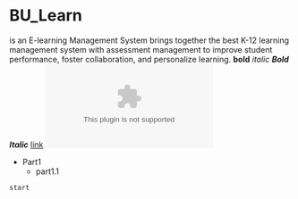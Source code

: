 # BU_Learn
is an E-learning Management System brings together the best K-12 learning management system with assessment management to improve student performance, foster collaboration, and personalize learning.
**bold**
*italic*
***Bold Italic***
[link](www.google.com)
![Picture title](www.google.com)
- Part1
  - part1.1

`start`
